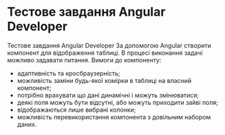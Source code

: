 # Тестове завдання Angular Developer 

Тестове завдання Angular Developer 
За допомогою Angular створити компонент для відображення таблиці. В процесі виконання задачі можливо задавати питання. 
Вимоги до компоненту: 
- адаптивність та кросбраузерність; 
- можливість заміни будь-якої комірки в таблиці на власний компонент; 
- потрібно врахувати що дані динамічні і можуть змінюватися; 
- деякі поля можуть бути відсутні, або можуть приходити зайві поля; 
- відображаються лише вибрані колонки; 
- можливість перевикористання компонента з довільним набором даних. 
